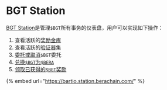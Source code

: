 # BGT Station

[BGT Station](https://bartio.station.berachain.com/)是管理`$BGT`所有事务的仪表盘，用户可以实现如下操作：

1. 查看活跃的[奖励金库](https://bartio.station.berachain.com/gauge)
2. 查看活跃的[验证器](https://bartio.station.berachain.com/validators)集
3. [委托或取消](https://bartio.station.berachain.com/delegate)`$BGT`委托
4. [兑换`$BGT`为`$BERA`](https://bartio.station.berachain.com/redeem)
5. [领取已获得的`$BGT`奖励](https://bartio.station.berachain.com/rewards)

{% embed url="https://bartio.station.berachain.com/" %}
